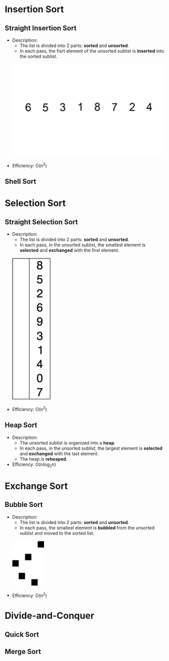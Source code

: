 # Insertion Sort

## Straight Insertion Sort

- Description:
    + The list is divided into 2 parts: **sorted** and **unsorted**.
    + In each pass, the fisrt element of the unsorted sublist is **inserted** into the sorted sublist.<br><br>
    <img src="../../img-md/insertion.gif" width="500px">
    <br><br>
- Efficiency: O(n<sup>2</sup>)

## Shell Sort

# Selection Sort

## Straight Selection Sort

- Description:
    + The list is divided into 2 parts: **sorted** and **unsorted**.
    + In each pass, in the unsorted sublist, the smallest element is **selected** and **exchanged** with the first element.<br><br>
    <img src="../../img-md/selection.gif" width="120px">
    <br><br>
- Efficiency: O(n<sup>2</sup>)

## Heap Sort

- Description:
    + The unsorted sublist is organized into a **heap**.
    + In each pass, in the unsorted sublist, the largest element is **selected** and **exchanged** with the last element.
    + The heap is **reheaped**.
- Efficiency: O(nlog<sub>2</sub>n)

# Exchange Sort

## Bubble Sort

- Description:
    + The list is divided into 2 parts: **sorted** and **unsorted**.
    + In each pass, the smallest element is **bubbled** from the unsorted sublist and moved to the sorted list.<br><br>
    <img src="../../img-md/bubble.gif" width="100px">
    <br><br>
- Efficiency: O(n<sup>2</sup>)

# Divide-and-Conquer

## Quick Sort

## Merge Sort
